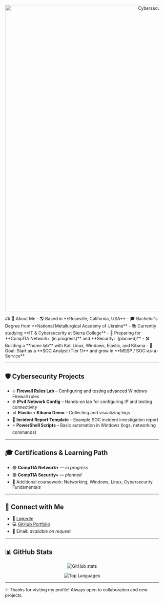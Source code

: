 <p align="center">
  <img src="https://raw.githubusercontent.com/ibondarenko1/ibondarenko1/main/profile-banner.gif" alt="Cybersecurity Banner" width="1000"/>
</p>
## 🚀 About Me
- 🌎 Based in **Roseville, California, USA**
- 🎓 Bachelor's Degree from **National Metallurgical Academy of Ukraine**
- 📚 Currently studying **IT & Cybersecurity at Sierra College**
- 🎯 Preparing for **CompTIA Network+ (in progress)** and **Security+ (planned)**
- 🛠 Building a **home lab** with Kali Linux, Windows, Elastic, and Kibana
- 🔐 Goal: Start as a **SOC Analyst (Tier 1)** and grow in **MSSP / SOC-as-a-Service**

---

## 🛡 Cybersecurity Projects
- 🔥 **Firewall Rules Lab** – Configuring and testing advanced Windows Firewall rules  
- 🌐 **IPv4 Network Config** – Hands-on lab for configuring IP and testing connectivity  
- 📊 **Elastic + Kibana Demo** – Collecting and visualizing logs  
- 📝 **Incident Report Template** – Example SOC incident investigation report  
- ⚡ **PowerShell Scripts** – Basic automation in Windows (logs, networking commands)  

---

## 🎓 Certifications & Learning Path
- 🟢 **CompTIA Network+** — *in progress*  
- 🟢 **CompTIA Security+** — *planned*  
- 📘 Additional coursework: Networking, Windows, Linux, Cybersecurity Fundamentals

---

## 🤝 Connect with Me
- 💼 [LinkedIn](https://www.linkedin.com/in/ievgen-jack-bondarenko-b13098241/)
- 💻 [GitHub Portfolio](https://github.com/ibondarenko1)
- 📧 Email: *available on request*

---

## 📊 GitHub Stats
<p align="center">
  <img src="https://github-readme-stats.vercel.app/api?username=ibondarenko1&show_icons=true&theme=radical" alt="GitHub stats" />
</p>
<p align="center">
  <img src="https://github-readme-stats.vercel.app/api/top-langs/?username=ibondarenko1&layout=compact&theme=radical" alt="Top Languages" />
</p>

---

✨ Thanks for visiting my profile! Always open to collaboration and new projects.
